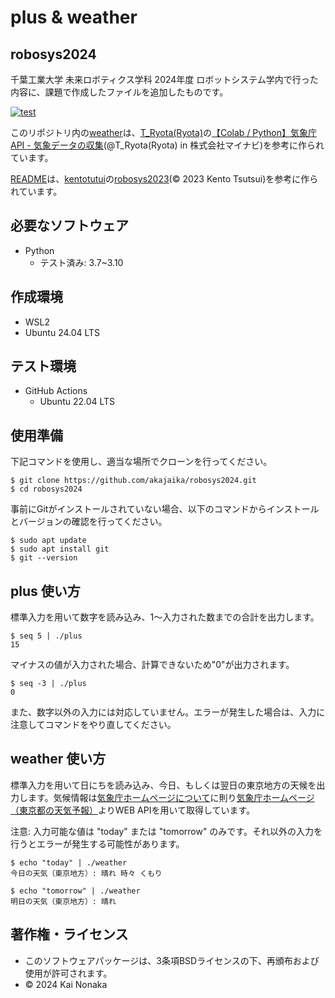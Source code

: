 # plus & weather 
## robosys2024

千葉工業大学 未来ロボティクス学科 2024年度 ロボットシステム学内で行った内容に、課題で作成したファイルを追加したものです。

[![test](https://github.com/akajaika/robosys2024/actions/workflows/test.yml/badge.svg)](https://github.com/akajaika/robosys2024/actions/workflows/test.yml)

このリポジトリ内の[weather](https://github.com/akajaika/robosys2024/blob/main/weather)は、[T_Ryota(Ryota)](https://qiita.com/T_Ryota)の[【Colab / Python】気象庁API - 気象データの収集](https://qiita.com/T_Ryota/items/ef96d6575404a0fd46dd)(@T_Ryota(Ryota) in 株式会社マイナビ)を参考に作られています。


[README](https://github.com/akajaika/robosys2024/blob/main/README.md)は、[kentotutui](https://github.com/kentotutui)の[robosys2023](https://github.com/kentotutui/robosys2023/blob/main/README.md)(© 2023 Kento Tsutsui)を参考に作られています。


## 必要なソフトウェア
  * Python
    * テスト済み: 3.7~3.10

## 作成環境
* WSL2 
* Ubuntu 24.04 LTS
    
## テスト環境
  * GitHub Actions  
    * Ubuntu 22.04 LTS 


## 使用準備
下記コマンドを使用し、適当な場所でクローンを行ってください。

```shell
$ git clone https://github.com/akajaika/robosys2024.git
$ cd robosys2024
```

事前にGitがインストールされていない場合、以下のコマンドからインストールとバージョンの確認を行ってください。

```shell
$ sudo apt update
$ sudo apt install git
$ git --version
```


## plus 使い方
標準入力を用いて数字を読み込み、1～入力された数までの合計を出力します。

```shell
$ seq 5 | ./plus
15
```

マイナスの値が入力された場合、計算できないため"0"が出力されます。

```shell
$ seq -3 | ./plus
0
```

また、数字以外の入力には対応していません。エラーが発生した場合は、入力に注意してコマンドをやり直してください。


## weather 使い方
標準入力を用いて日にちを読み込み、今日、もしくは翌日の東京地方の天候を出力します。気候情報は[気象庁ホームページについて](https://www.jma.go.jp/jma/kishou/info/coment.html)に則り[気象庁ホームページ（東京都の天気予報）](https://www.jma.go.jp/bosai/forecast/#area_type=offices&area_code=130000)よりWEB APIを用いて取得しています。

注意:
入力可能な値は "today" または "tomorrow" のみです。それ以外の入力を行うとエラーが発生する可能性があります。

```shell
$ echo "today" | ./weather
今日の天気（東京地方）: 晴れ 時々 くもり

$ echo "tomorrow" | ./weather
明日の天気（東京地方）: 晴れ
```

## 著作権・ライセンス
  * このソフトウェアパッケージは、3条項BSDライセンスの下、再頒布および使用が許可されます。
  * © 2024 Kai Nonaka

